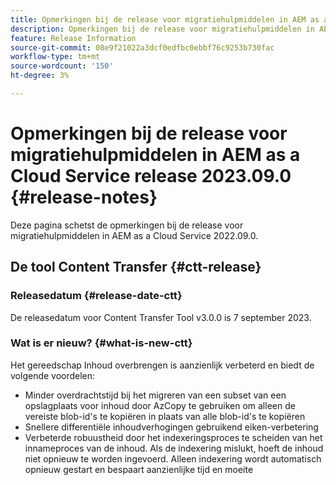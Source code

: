 ```yaml
---
title: Opmerkingen bij de release voor migratiehulpmiddelen in AEM as a Cloud Service release 2023.09.0
description: Opmerkingen bij de release voor migratiehulpmiddelen in AEM as a Cloud Service release 2022.09.0
feature: Release Information
source-git-commit: 08e9f21022a3dcf0edfbc0ebbf76c9253b730fac
workflow-type: tm+mt
source-wordcount: '150'
ht-degree: 3%

---
```


# Opmerkingen bij de release voor migratiehulpmiddelen in AEM as a Cloud Service release 2023.09.0 {#release-notes}

Deze pagina schetst de opmerkingen bij de release voor migratiehulpmiddelen in AEM as a Cloud Service 2022.09.0.

## De tool Content Transfer {#ctt-release}

### Releasedatum {#release-date-ctt}

De releasedatum voor Content Transfer Tool v3.0.0 is 7 september 2023.

### Wat is er nieuw? {#what-is-new-ctt}

Het gereedschap Inhoud overbrengen is aanzienlijk verbeterd en biedt de volgende voordelen:
* Minder overdrachtstijd bij het migreren van een subset van een opslagplaats voor inhoud door AzCopy te gebruiken om alleen de vereiste blob-id&#39;s te kopiëren in plaats van alle blob-id&#39;s te kopiëren
* Snellere differentiële inhoudverhogingen gebruikend eiken-verbetering
* Verbeterde robuustheid door het indexeringsproces te scheiden van het innameproces van de inhoud. Als de indexering mislukt, hoeft de inhoud niet opnieuw te worden ingevoerd. Alleen indexering wordt automatisch opnieuw gestart en bespaart aanzienlijke tijd en moeite
